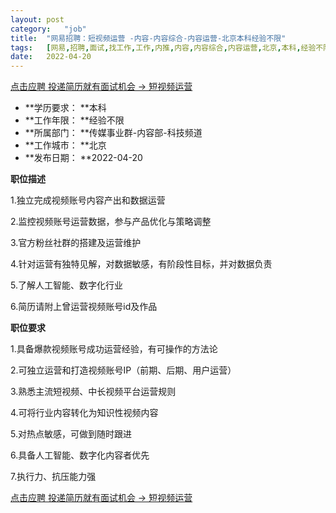```yaml
---
layout:	post
category:	"job"
title:	"网易招聘：短视频运营 -内容-内容综合-内容运营-北京本科经验不限"
tags:	[网易,招聘,面试,找工作,工作,内推,内容,内容综合,内容运营,北京,本科,经验不限]
date:	2022-04-20
---
```


[点击应聘 投递简历就有面试机会 ->  短视频运营 ](http://mobile.bole.netease.com/bole/boleDetail?id=38733&employeeId=346f03c3cda5f04c&key=all)



- **学历要求： **本科
- **工作年限： **经验不限
- **所属部门： **传媒事业群-内容部-科技频道
- **工作城市： **北京
- **发布日期： **2022-04-20



**职位描述**

1.独立完成视频账号内容产出和数据运营

2.监控视频账号运营数据，参与产品优化与策略调整

3.官方粉丝社群的搭建及运营维护

4.针对运营有独特见解，对数据敏感，有阶段性目标，并对数据负责

5.了解人工智能、数字化行业

6.简历请附上曾运营视频账号id及作品





**职位要求**

1.具备爆款视频账号成功运营经验，有可操作的方法论

2.可独立运营和打造视频账号IP（前期、后期、用户运营）

3.熟悉主流短视频、中长视频平台运营规则

4.可将行业内容转化为知识性视频内容

5.对热点敏感，可做到随时跟进

6.具备人工智能、数字化内容者优先

7.执行力、抗压能力强



[点击应聘 投递简历就有面试机会 ->  短视频运营 ](http://mobile.bole.netease.com/bole/boleDetail?id=38733&employeeId=346f03c3cda5f04c&key=all)